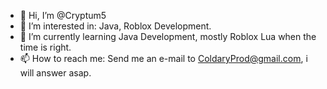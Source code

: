 - 👋 Hi, I’m @Cryptum5
- 👀 I’m interested in: Java, Roblox Development.
- 🌱 I’m currently learning Java Development, mostly Roblox Lua when the time is right.
- 📫 How to reach me: Send me an e-mail to ColdaryProd@gmail.com, i will answer asap.
